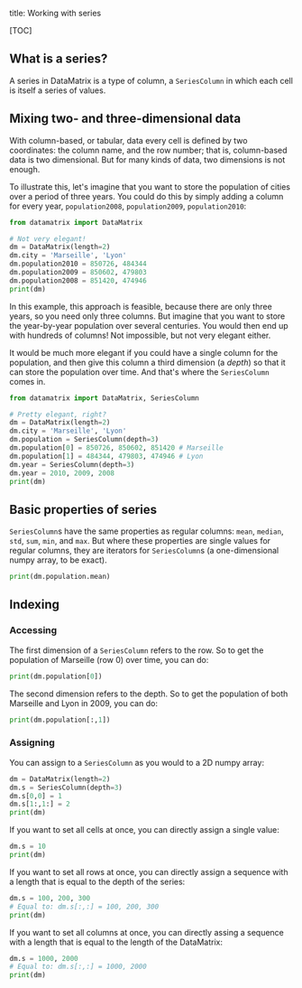 title: Working with series


[TOC]


## What is a series?

A series in DataMatrix is a type of column, a `SeriesColumn` in which each cell is itself a series of values. 


## Mixing two- and three-dimensional data

With column-based, or tabular, data every cell is defined by two coordinates: the column name, and the row number; that is, column-based data is two dimensional. But for many kinds of data, two dimensions is not enough.

To illustrate this, let's imagine that you want to store the population of cities over a period of three years. You could do this by simply adding a column for every year, `population2008`, `population2009`, `population2010`:


```python
from datamatrix import DataMatrix

# Not very elegant!
dm = DataMatrix(length=2)
dm.city = 'Marseille', 'Lyon'
dm.population2010 = 850726, 484344
dm.population2009 = 850602, 479803
dm.population2008 = 851420, 474946
print(dm)
```

In this example, this approach is feasible, because there are only three years, so you need only three columns. But imagine that you want to store the year-by-year population over several centuries. You would then end up with hundreds of columns! Not impossible, but not very elegant either.

It would be much more elegant if you could have a single column for the population, and then give this column a third dimension (a *depth*) so that it can store the population over time. And that's where the `SeriesColumn` comes in.


```python
from datamatrix import DataMatrix, SeriesColumn

# Pretty elegant, right?
dm = DataMatrix(length=2)
dm.city = 'Marseille', 'Lyon'
dm.population = SeriesColumn(depth=3)
dm.population[0] = 850726, 850602, 851420 # Marseille
dm.population[1] = 484344, 479803, 474946 # Lyon
dm.year = SeriesColumn(depth=3)
dm.year = 2010, 2009, 2008
print(dm)
```


## Basic properties of series

`SeriesColumn`s have the same properties as regular columns: `mean`, `median`, `std`, `sum`, `min`, and `max`. But where these properties are single values for regular columns, they are iterators for `SeriesColumn`s (a one-dimensional numpy array, to be exact). 


```python
print(dm.population.mean)
```


## Indexing

### Accessing

The first dimension of a `SeriesColumn` refers to the row. So to get the population of Marseille (row 0) over time, you can do:


```python
print(dm.population[0])
```

The second dimension refers to the depth. So to get the population of both Marseille and Lyon in 2009, you can do:


```python
print(dm.population[:,1])
```

### Assigning

You can assign to a `SeriesColumn` as you would to a 2D numpy array:


```python
dm = DataMatrix(length=2)
dm.s = SeriesColumn(depth=3)
dm.s[0,0] = 1
dm.s[1:,1:] = 2
print(dm)
```

If you want to set all cells at once, you can directly assign a single value:


```python
dm.s = 10
print(dm)
```

If you want to set all rows at once, you can directly assign a sequence with a length that is equal to the depth of the series:


```python
dm.s = 100, 200, 300 
# Equal to: dm.s[:,:] = 100, 200, 300
print(dm) 
```

If you want to set all columns at once, you can directly assing a sequence with a length that is equal to the length of the DataMatrix:


```python
dm.s = 1000, 2000
# Equal to: dm.s[:,:] = 1000, 2000
print(dm)
```
